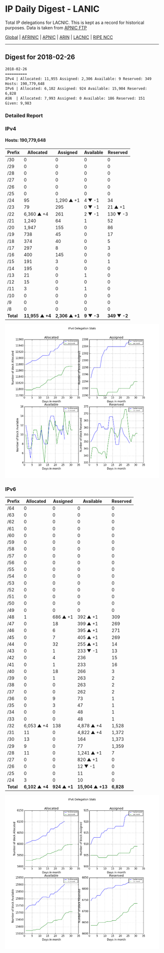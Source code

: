 # IP Daily Digest - LANIC

Total IP delegations for LACNIC. This is kept as a record for historical purposes. Data is taken from [APNIC FTP](https://ftp.apnic.net/)

[Global](https://github.com/csmets/IP-Daily-Digest) | [AFRINIC](https://github.com/csmets/IP-Daily-Digest/tree/master/archives/AFRINIC) | [APNIC](https://github.com/csmets/IP-Daily-Digest/tree/master/archives/APNIC) | [ARIN](https://github.com/csmets/IP-Daily-Digest/tree/master/archives/ARIN) | [LACNIC](https://github.com/csmets/IP-Daily-Digest/tree/master/archives/LACNIC) | [RIPE NCC](https://github.com/csmets/IP-Daily-Digest/tree/master/archives/RIPE_NCC)

---

## Digest for 2018-02-26
```
2018-02-26
==========
IPv4 | Allocated: 11,955 Assigned: 2,306 Available: 9 Reserved: 349 Hosts: 190,779,648
IPv6 | Allocated: 6,102 Assigned: 924 Available: 15,904 Reserved: 6,828
ASN  | Allocated: 7,993 Assigned: 0 Available: 186 Reserved: 151 Given: 9,983
```

### Detailed Report

### IPv4

#### Hosts: **190,779,648**

| Prefix | Allocated | Assigned | Available | Reserved |
| ----- | ----- | ----- | ----- | ----- |
| /30 | 0 | 0 | 0 | 0 |
| /29 | 0 | 0 | 0 | 0 |
| /28 | 0 | 0 | 0 | 0 |
| /27 | 0 | 0 | 0 | 0 |
| /26 | 0 | 0 | 0 | 0 |
| /25 | 0 | 0 | 0 | 0 |
| /24 | 95 | 1,290 ▲ +1 | 4 ▼ -1 | 34 |
| /23 | 79 | 295 | 0 ▼ -1 | 21 ▲ +1 |
| /22 | 6,360 ▲ +4 | 261 | 2 ▼ -1 | 130 ▼ -3 |
| /21 | 1,240 | 64 | 1 | 52 |
| /20 | 1,947 | 155 | 0 | 86 |
| /19 | 738 | 45 | 0 | 17 |
| /18 | 374 | 40 | 0 | 5 |
| /17 | 297 | 8 | 0 | 3 |
| /16 | 400 | 145 | 0 | 0 |
| /15 | 191 | 3 | 0 | 1 |
| /14 | 195 | 0 | 0 | 0 |
| /13 | 21 | 0 | 1 | 0 |
| /12 | 15 | 0 | 0 | 0 |
| /11 | 3 | 0 | 1 | 0 |
| /10 | 0 | 0 | 0 | 0 |
| /9 | 0 | 0 | 0 | 0 |
| /8 | 0 | 0 | 0 | 0 |
| **Total** | **11,955 ▲ +4** | **2,306 ▲ +1** | **9 ▼ -3** | **349 ▼ -2** |

![ipv4-stats](ipv4-figure.png)

### IPv6

| Prefix | Allocated | Assigned | Available | Reserved |
| ----- | ----- | ----- | ----- | ----- |
| /64 | 0 | 0 | 0 | 0 |
| /63 | 0 | 0 | 0 | 0 |
| /62 | 0 | 0 | 0 | 0 |
| /61 | 0 | 0 | 0 | 0 |
| /60 | 0 | 0 | 0 | 0 |
| /59 | 0 | 0 | 0 | 0 |
| /58 | 0 | 0 | 0 | 0 |
| /57 | 0 | 0 | 0 | 0 |
| /56 | 0 | 0 | 0 | 0 |
| /55 | 0 | 0 | 0 | 0 |
| /54 | 0 | 0 | 0 | 0 |
| /53 | 0 | 0 | 0 | 0 |
| /52 | 0 | 0 | 0 | 0 |
| /51 | 0 | 0 | 0 | 0 |
| /50 | 0 | 0 | 0 | 0 |
| /49 | 0 | 0 | 0 | 0 |
| /48 | 1 | 686 ▲ +1 | 392 ▲ +1 | 309 |
| /47 | 0 | 18 | 399 ▲ +1 | 269 |
| /46 | 0 | 6 | 395 ▲ +1 | 271 |
| /45 | 0 | 7 | 405 ▲ +1 | 269 |
| /44 | 0 | 32 | 255 ▲ +1 | 14 |
| /43 | 0 | 1 | 233 ▼ -1 | 13 |
| /42 | 0 | 4 | 236 | 15 |
| /41 | 0 | 1 | 233 | 16 |
| /40 | 0 | 18 | 266 | 3 |
| /39 | 0 | 1 | 263 | 2 |
| /38 | 0 | 0 | 263 | 2 |
| /37 | 0 | 0 | 262 | 2 |
| /36 | 0 | 9 | 73 | 1 |
| /35 | 0 | 3 | 47 | 1 |
| /34 | 0 | 0 | 48 | 1 |
| /33 | 0 | 0 | 48 | 1 |
| /32 | 6,053 ▲ +4 | 138 | 4,878 ▲ +4 | 1,528 |
| /31 | 11 | 0 | 4,822 ▲ +4 | 1,372 |
| /30 | 13 | 0 | 164 | 1,373 |
| /29 | 9 | 0 | 77 | 1,359 |
| /28 | 11 | 0 | 1,241 ▲ +1 | 7 |
| /27 | 0 | 0 | 820 ▲ +1 | 0 |
| /26 | 0 | 0 | 12 ▼ -1 | 0 |
| /25 | 0 | 0 | 11 | 0 |
| /24 | 3 | 0 | 10 | 0 |
| **Total** | **6,102 ▲ +4** | **924 ▲ +1** | **15,904 ▲ +13** | **6,828** |

![ipv6-stats](ipv6-figure.png)